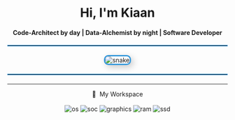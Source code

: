 <div align="center">
<h1 align="center">Hi, I'm Kiaan</h1>
<h4 align="center">Code-Architect by day | Data-Alchemist by night | Software Developer</h4>
</div>

<hr style="border: 1px solid #3498db; margin: 20px 0;">

<div align="center">
    <img src="/resources/grid-snake.svg" alt="snake" style="border: 3px solid #3498db; border-radius: 10px; box-shadow: 5px 5px 15px rgba(0, 0, 0, 0.2);">
  </a>
</div>

<hr style="border: 1px solid #3498db; margin: 20px 0;">

<hr> 
<p align='center'>
  💼 &nbsp;My Workspace<br/><br/>
  <img alt="os" src="https://img.shields.io/badge/Windows-MSI_Cyborg_15_A12VF-0078D6?style=for-the-badge&logo=windows&logoColor=white" />
  <img alt="soc" src="https://img.shields.io/badge/Intel-Core_i7-0071C5?style=for-the-badge&logo=intel&logoColor=white" />
  <img alt="graphics" src="https://img.shields.io/badge/NVIDIA-RTX_4060-76B900?style=for-the-badge&logo=nvidia&logoColor=white" />
  <img alt="ram" src="https://img.shields.io/badge/RAM-64GB-%230071C5.svg?&style=for-the-badge&logoColor=white" />
  <img alt="ssd" src="https://img.shields.io/badge/512%20GB%20SSD-grey?style=for-the-badge" />
</p>
